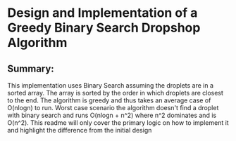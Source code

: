 # Design and Implementation of a Greedy Binary Search Dropshop Algorithm
## Summary:
This implementation uses Binary Search assuming the droplets are in a sorted array.
The array is sorted by the order in which droplets are closest to the end. The algorithm is greedy and thus takes
an average case of O(nlogn) to run. Worst case scenario the algorithm doesn't find a droplet with binary search and runs
O(nlogn + n^2) where n^2 dominates and is O(n^2). This readme will only cover the primary logic on how to implement it and highlight the difference from the initial design

